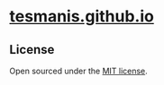 # [tesmanis.github.io](https://tesmanis.github.io)

## License

Open sourced under the [MIT license](LICENSE).
